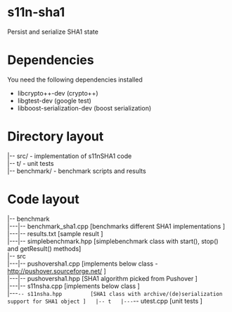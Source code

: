 # s11n-sha1
Persist and serialize SHA1 state

Dependencies
============

You need the following dependencies installed
 - libcrypto++-dev (crypto++)
 - libgtest-dev    (google test)
 - libboost-serialization-dev (boost serialization) 

Directory layout
================

  |-- src/       - implementation of s11nSHA1 code  
  |-- t/         - unit tests  
  |-- benchmark/ - benchmark scripts and results

Code layout
===========
  |-- benchmark  
  |---|-- benchmark_sha1.cpp  [benchmarks different SHA1 implementations                         ]  
  |---|-- results.txt         [sample result                                                     ]  
  |---|-- simplebenchmark.hpp [simplebenchmark class with start(), stop() and getResult() methods]  
  |-- src  
  |---|-- pushoversha1.cpp    [implements below class - http://pushover.sourceforge.net/         ]  
  |---|-- pushoversha1.hpp    [SHA1 algorithm picked from Pushover                               ]  
  |---|-- s11nsha.cpp         [implements below class                                            ]  
  |---`-- s11nsha.hpp         [SHA1 class with archive/(de)serialization support for SHA1 object ]  
  |-- t  
  |---`-- utest.cpp           [unit tests                                                        ]
